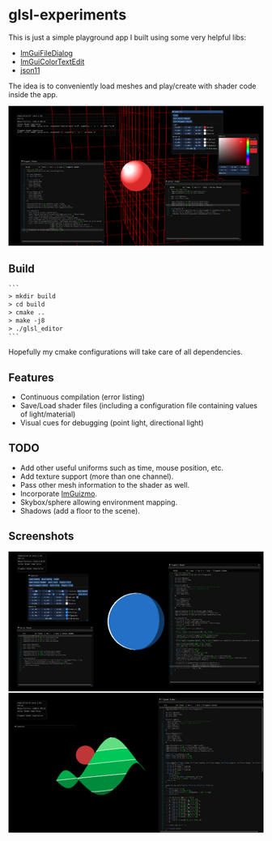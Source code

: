 # glsl-experiments
This is just a simple playground app I built using some very helpful libs:

- [ImGuiFileDialog](https://github.com/aiekick/ImGuiFileDialog)
- [ImGuiColorTextEdit](https://github.com/BalazsJako/ImGuiColorTextEdit)
- [json11](https://github.com/dropbox/json11)

The idea is to conveniently load meshes and play/create with shader code inside the app.

![GitHub Logo](screenshots/screenshot.png)

## Build
    ```
    > mkdir build
    > cd build
    > cmake ..
    > make -j8
    > ./glsl_editor
    ```

Hopefully my cmake configurations will take care of all dependencies.

## Features
- Continuous compilation (error listing)
- Save/Load shader files (including a configuration file containing values of light/material)
- Visual cues for debugging (point light, directional light)

## TODO
- Add other useful uniforms such as time, mouse position, etc.
- Add texture support (more than one channel).
- Pass other mesh information to the shader as well.
- Incorporate [ImGuizmo](https://github.com/CedricGuillemet/ImGuizmo).
- Skybox/sphere allowing environment mapping.
- Shadows (add a floor to the scene).

## Screenshots
![GitHub Logo](screenshots/toon_shader.png)
![GitHub Logo](screenshots/topographical_shader.png)
